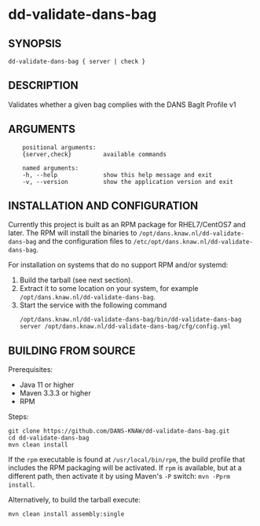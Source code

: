 dd-validate-dans-bag
===========

<!-- Remove this comment and extend the descriptions below -->


SYNOPSIS
--------

    dd-validate-dans-bag { server | check }


DESCRIPTION
-----------

Validates whether a given bag complies with the DANS BagIt Profile v1


ARGUMENTS
---------

        positional arguments:
        {server,check}         available commands
        
        named arguments:
        -h, --help             show this help message and exit
        -v, --version          show the application version and exit

INSTALLATION AND CONFIGURATION
------------------------------
Currently this project is built as an RPM package for RHEL7/CentOS7 and later. The RPM will install the binaries to
`/opt/dans.knaw.nl/dd-validate-dans-bag` and the configuration files to `/etc/opt/dans.knaw.nl/dd-validate-dans-bag`. 

For installation on systems that do no support RPM and/or systemd:

1. Build the tarball (see next section).
2. Extract it to some location on your system, for example `/opt/dans.knaw.nl/dd-validate-dans-bag`.
3. Start the service with the following command
   ```
   /opt/dans.knaw.nl/dd-validate-dans-bag/bin/dd-validate-dans-bag server /opt/dans.knaw.nl/dd-validate-dans-bag/cfg/config.yml 
   ```

BUILDING FROM SOURCE
--------------------
Prerequisites:

* Java 11 or higher
* Maven 3.3.3 or higher
* RPM

Steps:
    
    git clone https://github.com/DANS-KNAW/dd-validate-dans-bag.git
    cd dd-validate-dans-bag 
    mvn clean install

If the `rpm` executable is found at `/usr/local/bin/rpm`, the build profile that includes the RPM 
packaging will be activated. If `rpm` is available, but at a different path, then activate it by using
Maven's `-P` switch: `mvn -Pprm install`.

Alternatively, to build the tarball execute:

    mvn clean install assembly:single
